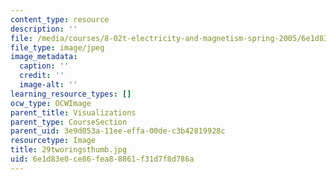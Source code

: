 ```yaml
---
content_type: resource
description: ''
file: /media/courses/8-02t-electricity-and-magnetism-spring-2005/6e1d83e0ce86fea88861f31d7f8d786a_29tworingsthumb.jpg
file_type: image/jpeg
image_metadata:
  caption: ''
  credit: ''
  image-alt: ''
learning_resource_types: []
ocw_type: OCWImage
parent_title: Visualizations
parent_type: CourseSection
parent_uid: 3e9d053a-11ee-effa-00de-c3b42819928c
resourcetype: Image
title: 29tworingsthumb.jpg
uid: 6e1d83e0-ce86-fea8-8861-f31d7f8d786a
---
```

